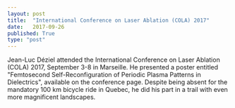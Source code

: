 ```yaml
---
layout: post
title:  "International Conference on Laser Ablation (COLA) 2017"
date:   2017-09-26
published: True
type: "post"
---
```


Jean-Luc Déziel attended the International Conference on Laser Ablation (COLA)
2017, September 3-8 in Marseille. He presented a poster entitled "Femtosecond Self-Reconfiguration of Periodic Plasma Patterns in Dielectrics", available on the conference page. Despite being absent for the mandatory 100 km bicycle ride in Quebec, he did his part in a trail with even more magnificent landscapes.


